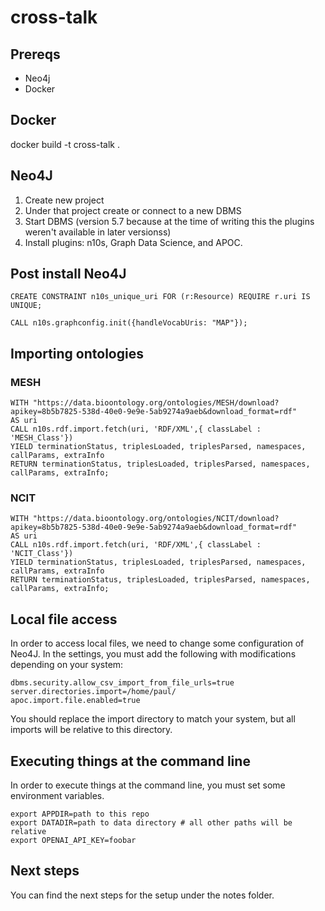 # cross-talk
## Prereqs
* Neo4j
* Docker

## Docker
docker build -t cross-talk .

## Neo4J

1. Create new project
2. Under that project create or connect to a new DBMS
3. Start DBMS (version 5.7 because at the time of writing this the plugins weren't available in later versionss)
4. Install plugins: n10s, Graph Data Science, and APOC.

## Post install Neo4J

```
CREATE CONSTRAINT n10s_unique_uri FOR (r:Resource) REQUIRE r.uri IS UNIQUE;

CALL n10s.graphconfig.init({handleVocabUris: "MAP"});
```

## Importing ontologies

### MESH
```
WITH "https://data.bioontology.org/ontologies/MESH/download?apikey=8b5b7825-538d-40e0-9e9e-5ab9274a9aeb&download_format=rdf"
AS uri
CALL n10s.rdf.import.fetch(uri, 'RDF/XML',{ classLabel : 'MESH_Class'})
YIELD terminationStatus, triplesLoaded, triplesParsed, namespaces, callParams, extraInfo
RETURN terminationStatus, triplesLoaded, triplesParsed, namespaces, callParams, extraInfo;
```

### NCIT
```
WITH "https://data.bioontology.org/ontologies/NCIT/download?apikey=8b5b7825-538d-40e0-9e9e-5ab9274a9aeb&download_format=rdf"
AS uri
CALL n10s.rdf.import.fetch(uri, 'RDF/XML',{ classLabel : 'NCIT_Class'})
YIELD terminationStatus, triplesLoaded, triplesParsed, namespaces, callParams, extraInfo
RETURN terminationStatus, triplesLoaded, triplesParsed, namespaces, callParams, extraInfo;
```

## Local file access

In order to access local files, we need to change some configuration of Neo4J. In the settings, you must add the following with modifications depending on your system:

```
dbms.security.allow_csv_import_from_file_urls=true
server.directories.import=/home/paul/
apoc.import.file.enabled=true
```

You should replace the import directory to match your system, but all imports will be relative to this directory.

## Executing things at the command line

In order to execute things at the command line, you must set some
environment variables.

```
export APPDIR=path to this repo
export DATADIR=path to data directory # all other paths will be relative
export OPENAI_API_KEY=foobar
```

## Next steps

You can find the next steps for the setup under the notes folder.